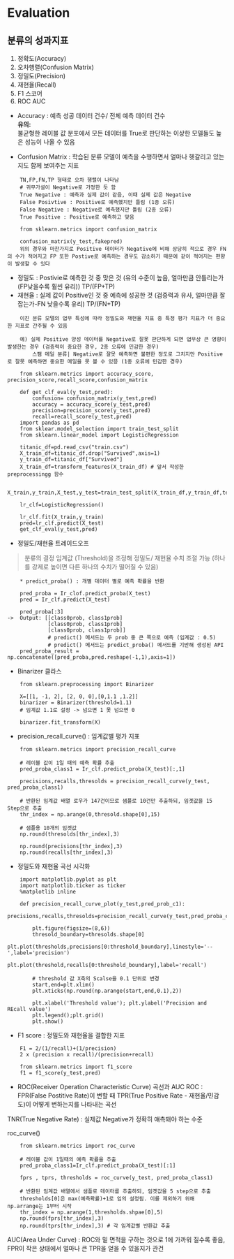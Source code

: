 # Evaluation

## 분류의 성과지표
1) 정확도(Accuracy)
2) 오차행렬(Confusion Matrix)
3) 정밀도(Precision)
4) 재현율(Recall)
5) F1 스코어
6) ROC AUC

* Accuracy : 예측 성공 데이터 건수/ 전체 예측 데이터 건수  
**유의:**  
불균형한 레이블 값 분포에서 모든 데이터를 True로 판단하는 이상한 모델들도 높은 성능이 나올 수 있음

* Confusion Matrix : 학습된 분류 모델이 예측을 수행하면서 얼마나 헷갈리고 있는지도 함께 보여주는 지표
```
    TN,FP,FN,TP 형태로 오차 행렬이 나타남
    # 귀무가설이 Negative로 가정한 듯 함
    True Negative : 예측과 실제 값이 같음, 이때 실제 값은 Negative
    False Posivtive : Positive로 예측했지만 틀림 (1종 오류)
    False Negative : Negative로 예측했지만 틀림 (2종 오류)
    True Positive : Positive로 예측하고 맞음

    from sklearn.metrics import confusion_matrix

    confusion_matrix(y_test,fakepred)
    위의 경우와 마찬가지로 Positive 데이터가 Negative에 비해 상당히 적으로 경우 FN의 수가 적어지고 FP 또한 Postive로 예측하는 경우도 감소하기 때문에 같이 적어지는 편향이 발생할 수 있다
```
* 정밀도 : Postivie로 예측한 것 중 맞은 것  (유의 수준이 높음, 얼마만큼 안틀리는가(FP낮을수록 훨씬 유리))
TP/(FP+TP)
* 재현율 : 실제 값이 Positive인 것 중 예측에 성공한 것  (검증력과 유사, 얼마만큼 잘 잡는가-FN 낮을수록 유리)
TP/(FN+TP)

```
    이진 분류 모델의 업무 특성에 따라 정밀도와 재현율 지표 중 특정 평가 지표가 더 중요한 지표로 간주될 수 있음

    예) 실제 Positive 양성 데이터를 Negative로 잘못 판단하게 되면 업무상 큰 영향이 발생한는 경우 (검증력이 중요한 경우, 2종 오류에 민감한 경우)
        스팸 메일 분류| Negative로 잘못 예측하면 불편한 정도로 그치지만 Positive로 잘못 예측하면 중요한 메일을 못 볼 수 있믕 (1종 오류에 민감한 경우)
```
```
    from sklearn.metrics import accuracy_score, precision_score,recall_score,confusion_matrix

    def get_clf_eval(y_test,pred):
        confusion= confusion_matrix(y_test,pred)
        accuracy = accuracy_score(y_test,pred)
        precision=precision_score(y_test,pred)
        recall=recall_score(y_test,pred)
    import pandas as pd
    from sklear.model_selection import train_test_split
    from sklearn.linear_model import LogisticRegression

    titanic_df=pd.read_csv("train.csv")
    X_train_df=titanic_df.drop("Survived",axis=1)
    y_train_df=titanic_df["Survived"]
    X_train_df=transform_features(X_train_df) # 앞서 작성한 preprocessingg 함수

    X_train,y_train,X_test,y_test=train_test_split(X_train_df,y_train_df,test_size=0.2,)

    lr_clf=LogisticRegression()

    lr_clf.fit(X_train,y_train)
    pred=lr_clf.predict(X_test)
    get_clf_eval(y_test,pred)
```
* 정밀도/재현율 트레이드오프

> 분류의 결정 임계값 (Threshold)을 조정해 정밀도/ 재현율 수치 조절 가능 (하나를 강제로 높이면 다른 하나의 수치가 떨어질 수 있음)

```
    * predict_proba() : 개별 데이터 별로 예측 확률을 반환

    pred_proba = Ir_clof.predict_proba(X_test)
    pred = Ir_clf.predict(X_test)
    
    pred_proba[:3]
->  Output: [[class0prob, class1prob]   
             [class0prob, class1prob]
             [class0prob, class1prob]] 
             # predict() 메서드는 두 prob 중 큰 쪽으로 예측 (임계값 : 0.5)
             # predict() 메서드는 predict_proba() 메서드를 기반해 생성된 API
    pred_proba_result = np.concatenate([pred_proba,pred.reshape(-1,1),axis=1])
```
*  Binarizer 클라스
```
    from sklearn.preprocessing import Binarizer

    X=[[1, -1, 2], [2, 0, 0],[0,1.1 ,1.2]]
    binarizer = Binarizer(threshold=1.1)
    # 임계값 1.1로 설정 -> 넘으면 1 못 넘으면 0

    binarizer.fit_transform(X)
```
* precision_recall_curve() : 임계값별 평가 지표
```
    from sklearn.metrics import precision_recall_curve

    # 레이블 값이 1일 때의 예측 확률 추출
    pred_proba_class1 = Ir_clf.predict_proba(X_test)[:,1]

    precisions,recalls,thresolds = precision_recall_curve(y_test, pred_proba_class1)

    # 반환된 임계값 배열 로우가 147건이므로 샘플로 10건만 추출하되, 임곗값을 15 Step으로 추출
    thr_index = np.arange(0,thresold.shape[0],15)

    # 샘플용 10개의 임곗값
    np.round(thresolds[thr_index],3)

    np.round(precisions[thr_index],3)
    np.round(recalls[thr_index],3)
```
* 정밀도와 재현율 곡선 시각화
```
    import matplotlib.pyplot as plt
    import matplotlib.ticker as ticker
    %matplotlib inline

    def precision_recall_curve_plot(y_test,pred_prob_c1):
        precisions,recalls,thresolds=precision_recall_curve(y_test,pred_proba_c1)

        plt.figure(figsize=(8,6))
        thresold_boundary=thresolds.shape[0]
        plt.plot(thresholds,precisions[0:threshold_boundary],linestyle='--',label='precision')
        plt.plot(threshold,recalls[0:threshold_boundary],label='recall')

        # threshold 값 X축의 Scalse을 0.1 단위로 변경
        start,end=plt.xlim()
        plt.xticks(np.round(np.arange(start,end,0.1),2))

        plt.xlabel('Threshold value'); plt.ylabel('Precision and REcall value')
        plt.legend();plt.grid()
        plt.show()
```
* F1 score : 정밀도와 재현율을 결합한 지표
```
    F1 = 2/(1/recall)+(1/precision)
    2 x (precision x recall)/(precision+recall)
```
```
    from sklearn.metrics import f1_score
    f1 = f1_score(y_test,pred)
```
* ROC(Receiver Operation Characteristic Curve) 곡선과 AUC
ROC : FPR(False Postitive Rate)이 변할 때 TPR(True Positive Rate - 재현율/민감도)이 어떻게 변하는지를 나타내는 곡선

TNR(True Negative Rate) : 실제값 Negative가 정확히 얘측돼야 하는 수준

roc_curve()
```
    from sklearn.metrics import roc_curve

    # 레이블 값이 1일때의 예측 확률을 추출
    pred_proba_class1=Ir_clf.predict_proba(X_test)[:1]

    fprs , tprs, thresholds = roc_curve(y_test, pred_proba_class1)
    
    # 반환된 임계값 배열에서 샘플로 데이터를 추출하되, 임곗값을 5 step으로 추출
    thresholds[0]은 max(예측확률)+1로 임의 설정됨. 이를 제외하기 위해 np.arrange는 1부터 시작
    thr_index = np.arange(1,thresholds.shpae[0],5)
    np.round(fprs[thr_index],3)
    np.round(tprs[thr_index],3) # 각 임계값별 반환값 추출
```

AUC(Area Under Curve) : ROC와 밑 면적을 구하는 것으로 1에 가까워 질수록 좋음, FPR이 작은 상태에서 얼마나 큰 TPR을 얻을 수 있을지가 관건
